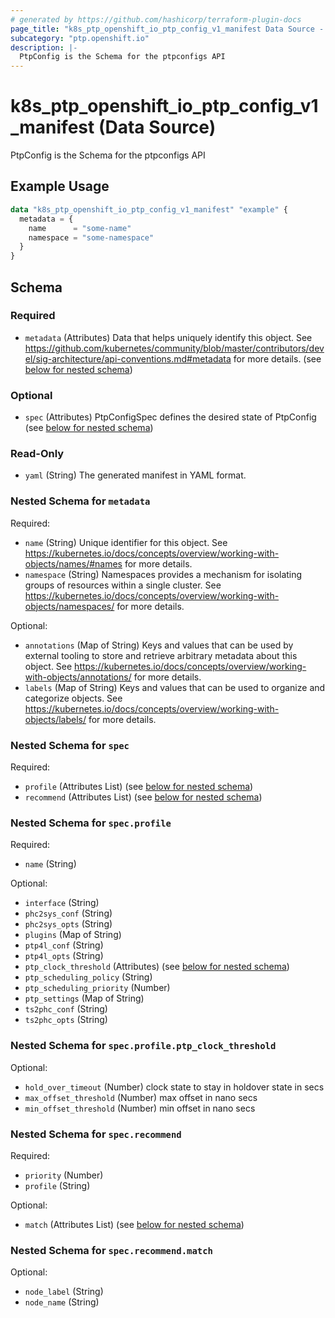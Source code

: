 ```yaml
---
# generated by https://github.com/hashicorp/terraform-plugin-docs
page_title: "k8s_ptp_openshift_io_ptp_config_v1_manifest Data Source - terraform-provider-k8s"
subcategory: "ptp.openshift.io"
description: |-
  PtpConfig is the Schema for the ptpconfigs API
---
```


# k8s_ptp_openshift_io_ptp_config_v1_manifest (Data Source)

PtpConfig is the Schema for the ptpconfigs API

## Example Usage

```terraform
data "k8s_ptp_openshift_io_ptp_config_v1_manifest" "example" {
  metadata = {
    name      = "some-name"
    namespace = "some-namespace"
  }
}
```

<!-- schema generated by tfplugindocs -->
## Schema

### Required

- `metadata` (Attributes) Data that helps uniquely identify this object. See https://github.com/kubernetes/community/blob/master/contributors/devel/sig-architecture/api-conventions.md#metadata for more details. (see [below for nested schema](#nestedatt--metadata))

### Optional

- `spec` (Attributes) PtpConfigSpec defines the desired state of PtpConfig (see [below for nested schema](#nestedatt--spec))

### Read-Only

- `yaml` (String) The generated manifest in YAML format.

<a id="nestedatt--metadata"></a>
### Nested Schema for `metadata`

Required:

- `name` (String) Unique identifier for this object. See https://kubernetes.io/docs/concepts/overview/working-with-objects/names/#names for more details.
- `namespace` (String) Namespaces provides a mechanism for isolating groups of resources within a single cluster. See https://kubernetes.io/docs/concepts/overview/working-with-objects/namespaces/ for more details.

Optional:

- `annotations` (Map of String) Keys and values that can be used by external tooling to store and retrieve arbitrary metadata about this object. See https://kubernetes.io/docs/concepts/overview/working-with-objects/annotations/ for more details.
- `labels` (Map of String) Keys and values that can be used to organize and categorize objects. See https://kubernetes.io/docs/concepts/overview/working-with-objects/labels/ for more details.


<a id="nestedatt--spec"></a>
### Nested Schema for `spec`

Required:

- `profile` (Attributes List) (see [below for nested schema](#nestedatt--spec--profile))
- `recommend` (Attributes List) (see [below for nested schema](#nestedatt--spec--recommend))

<a id="nestedatt--spec--profile"></a>
### Nested Schema for `spec.profile`

Required:

- `name` (String)

Optional:

- `interface` (String)
- `phc2sys_conf` (String)
- `phc2sys_opts` (String)
- `plugins` (Map of String)
- `ptp4l_conf` (String)
- `ptp4l_opts` (String)
- `ptp_clock_threshold` (Attributes) (see [below for nested schema](#nestedatt--spec--profile--ptp_clock_threshold))
- `ptp_scheduling_policy` (String)
- `ptp_scheduling_priority` (Number)
- `ptp_settings` (Map of String)
- `ts2phc_conf` (String)
- `ts2phc_opts` (String)

<a id="nestedatt--spec--profile--ptp_clock_threshold"></a>
### Nested Schema for `spec.profile.ptp_clock_threshold`

Optional:

- `hold_over_timeout` (Number) clock state to stay in holdover state in secs
- `max_offset_threshold` (Number) max offset in nano secs
- `min_offset_threshold` (Number) min offset in nano secs



<a id="nestedatt--spec--recommend"></a>
### Nested Schema for `spec.recommend`

Required:

- `priority` (Number)
- `profile` (String)

Optional:

- `match` (Attributes List) (see [below for nested schema](#nestedatt--spec--recommend--match))

<a id="nestedatt--spec--recommend--match"></a>
### Nested Schema for `spec.recommend.match`

Optional:

- `node_label` (String)
- `node_name` (String)
